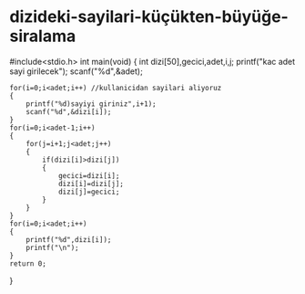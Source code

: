 # dizideki-sayilari-küçükten-büyüğe-siralama

#include<stdio.h>
int main(void)
{
	int dizi[50],gecici,adet,i,j;
	printf("kac adet sayi girilecek");
	scanf("%d",&adet);
	
	for(i=0;i<adet;i++) //kullanicidan sayilari aliyoruz
	{
		printf("%d)sayiyi giriniz",i+1);
		scanf("%d",&dizi[i]);
	}
	for(i=0;i<adet-1;i++)
	{
		for(j=i+1;j<adet;j++)
		{
			if(dizi[i]>dizi[j])
			{
				gecici=dizi[i];
				dizi[i]=dizi[j];
				dizi[j]=gecici;
			}
		}
	}
	for(i=0;i<adet;i++)
	{
		printf("%d",dizi[i]);
		printf("\n");
	}
	return 0;
}
